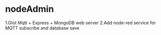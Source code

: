 # nodeAdmin
1.GIot Mqtt + Express + MongoDB web server
2.Add node-red service for MQTT subscribe and database save
